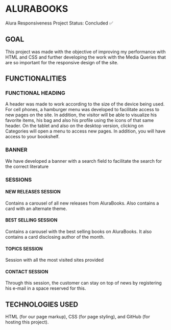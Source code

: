 # ALURABOOKS
Alura Responsiveness Project
Status: Concluded ✅

## GOAL
This project was made with the objective of improving my performance with HTML and CSS and further developing the work with the Media Queries that are so important for the responsive design of the site.

## FUNCTIONALITIES
### FUNCTIONAL HEADING
A header was made to work according to the size of the device being used. For cell phones, a hamburger menu was developed to facilitate access to new pages on the site. In addition, the visitor will be able to visualize his favorite items, his bag and also his profile using the icons of that same header.
On the tablet and also on the desktop version, clicking on Categories will open a menu to access new pages. In addition, you will have access to your bookshelf.

### BANNER
We have developed a banner with a search field to facilitate the search for the correct literature

### SESSIONS
#### NEW RELEASES SESSION
Contains a carousel of all new releases from AluraBooks. Also contains a card with an alternate theme.

#### BEST SELLING SESSION
Contains a carousel with the best selling books on AluraBooks. It also contains a card disclosing author of the month.

#### TOPICS SESSION
Session with all the most visited sites provided

#### CONTACT SESSION
Through this session, the customer can stay on top of news by registering his e-mail in a space reserved for this.

## TECHNOLOGIES USED
HTML (for our page markup), CSS (for page styling), and GitHub (for hosting this project).


